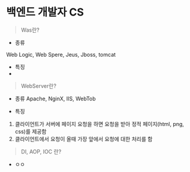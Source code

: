 # 백엔드 개발자 CS
> Was란?
- 종류

Web Logic, Web Spere, Jeus, Jboss, tomcat

- 특징
- 
> WebServer란?

- 종류
Apache, NginX, IIS, WebTob

- 특징
1. 클라이언트가 서버에 페이지 요청을 하면 요청을 받아 정적 페이지(html, png, css)를 제공함
2. 클라이언트에서 요청이 올때 가장 앞에서 요청에 대한 처리를 함




> DI, AOP, IOC 란?
- ㅇㅇ
